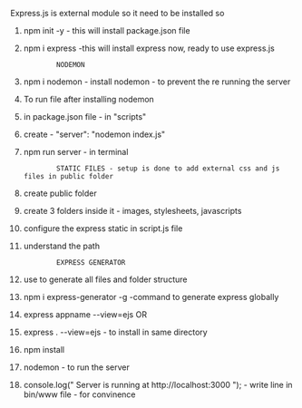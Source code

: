 Express.js is external module so it need to be installed so

1.  npm init -y - this will install package.json file
2.  npm i express -this will install express
    now, ready to use express.js

                NODEMON

3.  npm i nodemon - install nodemon - to prevent the re running the server
4.  To run file after installing nodemon
5.  in package.json file - in "scripts"
6.  create - "server": "nodemon index.js"
7.  npm run server - in terminal

                STATIC FILES - setup is done to add external css and js files in public folder

8.  create public folder
9.  create 3 folders inside it - images, stylesheets, javascripts
10. configure the express static in script.js file
11. understand the path

                EXPRESS GENERATOR

12. use to generate all files and folder structure
13. npm i express-generator -g -command to generate express globally
14. express appname --view=ejs OR
15. express . --view=ejs  - to install in same directory  
16. npm install
17. nodemon - to run the server
18. console.log(" Server is running at http://localhost:3000 "); - write line in bin/www file - for convinence
